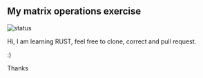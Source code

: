 ## My matrix operations exercise

![status](https://travis-ci.com/elielmathe/matrix_ops_rust.svg?branch=master)

Hi, I am learning RUST, feel free to clone, correct and pull request.

:)

Thanks
